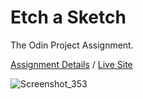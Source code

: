 # Etch a Sketch

The Odin Project Assignment.

[Assignment Details](https://www.theodinproject.com/paths/foundations/courses/foundations/lessons/etch-a-sketch-project) / [Live Site](https://sanberkhax.github.io/etch-a-sketch/)

![Screenshot_353](https://user-images.githubusercontent.com/69405619/158233954-0d0d6370-040e-428c-9fc8-4faa7a73e72c.png)
